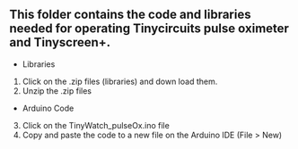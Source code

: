 ## This folder contains the code and libraries needed for operating Tinycircuits pulse oximeter and Tinyscreen+. 

- Libraries
1. Click on the .zip files (libraries) and down load them. 
2. Unzip the .zip files

- Arduino Code
3. Click on the TinyWatch_pulseOx.ino file
4. Copy and paste the code to a new file on the Arduino IDE (File > New)
